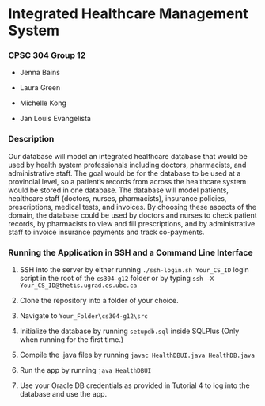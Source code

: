 # Integrated Healthcare Management System
### CPSC 304 Group 12
* Jenna Bains

* Laura Green

* Michelle Kong

* Jan Louis Evangelista

### Description
Our database will model an integrated healthcare database that would be used by health system professionals including doctors, pharmacists, and administrative staff. The goal would be for the database to be used at a provincial level, so a patient’s records from across the healthcare system would be stored in one database. The database will model patients, healthcare staff (doctors, nurses, pharmacists), insurance policies, prescriptions, medical tests, and invoices. By choosing these aspects of the domain, the database could be used by doctors and nurses to check patient records, by pharmacists to view and fill prescriptions, and by administrative staff to invoice insurance payments and track co-payments.  

### Running the Application in SSH and a Command Line Interface

1. SSH into the server by either running `./ssh-login.sh Your_CS_ID` login script in the root of the `cs304-g12` folder or by typing `ssh -X Your_CS_ID@thetis.ugrad.cs.ubc.ca`

2. Clone the repository into a folder of your choice.

3. Navigate to `Your_Folder\cs304-g12\src`

4. Initialize the database by running `setupdb.sql` inside SQLPlus (Only when running for the first time.)

5. Compile the .java files by running `javac HealthDBUI.java HealthDB.java`

6. Run the app by running `java HealthDBUI`

7. Use your Oracle DB credentials as provided in Tutorial 4 to log into the database and use the app.
